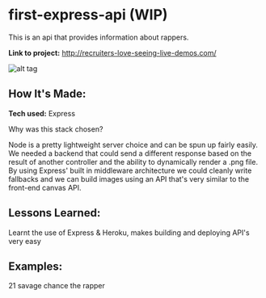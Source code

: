# first-express-api (WIP)

This is an api that provides information about rappers.

**Link to project:** http://recruiters-love-seeing-live-demos.com/

![alt tag](http://placecorgi.com/1200/650)

## How It's Made:

**Tech used:** Express

Why was this stack chosen?

Node is a pretty lightweight server choice and can be spun up fairly easily. We needed a backend that could send a different response based on the result of another controller and the ability to dynamically render a .png file. By using Express' built in middleware architecture we could cleanly write fallbacks and we can build images using an API that's very similar to the front-end canvas API.

## Lessons Learned:

Learnt the use of Express & Heroku, makes building and deploying API's very easy

## Examples:
21 savage
chance the rapper


